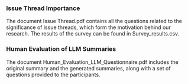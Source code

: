 ### Issue Thread Importance

The document Issue Thread.pdf contains all the questions related to the significance of issue threads, which form the motivation behind our research. The results of the survey can be found in Survey_results.csv.

### Human Evaluation of LLM Summaries

The document Human_Evaluation_LLM_Questionnaire.pdf includes the original summary and the generated summaries, along with a set of questions provided to the participants.
